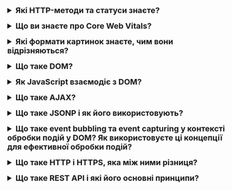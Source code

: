 <details style="margin-bottom: 15px;">
  <summary style="cursor: pointer; outline: none; font-weight: bold; font-size: 18px;">
    Які HTTP-методи та статуси знаєте?
  </summary>
  <div style="padding: 10px; font-size: 16px;">
    <p>HTTP-методи:<br>
- GET: Використовується для отримання даних з сервера. Параметри передаються через URL.<br>
- POST: Використовується для відправлення даних на сервер для створення нового ресурсу. Параметри передаються у тілі запиту.<br>
- PUT: Використовується для оновлення існуючого ресурсу або створення нового, якщо його не існує. Параметри передаються у тілі запиту.<br>
- DELETE: Використовується для видалення ресурсу на сервері. Параметри можуть передаватися у тілі запиту або через URL.<br>
- PATCH: Використовується для часткового оновлення ресурсу на сервері. Параметри передаються у тілі запиту.<br>
- HEAD: Аналогічний методу GET, але повертає тільки заголовки без тіла відповіді. Використовується для отримання метаінформації про ресурс.<br>
- OPTIONS: Використовується для отримання інформації про можливі методи та параметри для ресурсу.<br>
- TRACE: Використовується для отримання діагностичної інформації від сервера. Рідко використовується у виробничих системах через потенційні безпекові ризики.<br>
    HTTP-статуси:<br>
    - 1xx (Informational):<br>
    100 Continue<br>
    101 Switching Protocols<br>
    - 2xx (Successful):<br>
    200 OK<br>
    201 Created<br>
    204 No Content<br>
    - 3xx (Redirection):<br>
    301 Moved Permanently<br>
    302 Found (Moved Temporarily)<br>
    304 Not Modified<br>
    - 4xx (Client Error):<br>
    400 Bad Request<br>
    401 Unauthorized<br>
    403 Forbidden<br>
    404 Not Found<br>
    405 Method Not Allowed<br>
    - 5xx (Server Error):<br>
    500 Internal Server Error<br>
    501 Not Implemented<br>
    503 Service Unavailable<br>
    Ці статуси і методи використовуються для взаємодії між клієнтом та сервером у протоколі HTTP. Клієнтські програми використовують ці методи для виконання дій на сервері, а сервер відправляє статус відповіді, щоб повідомити про результат виконання запиту.</p>
  </div>
</details>
<details style="margin-bottom: 15px;">
  <summary style="cursor: pointer; outline: none; font-weight: bold; font-size: 18px;">
    Що ви знаєте про Core Web Vitals?
  </summary>
  <div style="padding: 10px; font-size: 16px;">
    <p>Core Web Vitals - це набір ключових показників ефективності веб-сторінок, які визначають важливі аспекти взаємодії користувача, відображення контенту та загальної швидкості завантаження веб-сайтів. Цей набір показників визначений Google і використовується для оцінки користувальницького досвіду на веб-сайтах. <br>
    - Largest Contentful Paint (LCP): Це вимірює час, який потрібен для відображення найбільшого елемента контенту на сторінці (наприклад, зображення або блок тексту).<br>
    - First Input Delay (FID): Визначає час, який користувач повинен чекати, перш ніж здійснити перший взаємодію (наприклад, клік або тап), після повного завантаження сторінки.<br>
    - Cumulative Layout Shift (CLS): Вимірює непередбачувані зсуви елементів на сторінці під час її завантаження, що може призводити до неприємного взаємодії користувача.</p>
  </div>
</details>
<details style="margin-bottom: 15px;">
  <summary style="cursor: pointer; outline: none; font-weight: bold; font-size: 18px;">
    Які формати картинок знаєте, чим вони відрізняються?
  </summary>
  <div style="padding: 10px; font-size: 16px;">
    <p>JPEG - це растровий формат, який використовується для зберігання фотографій та інших зображень з високою роздільною здатністю. JPEG є відносно невеликим форматом, але він може втрачати якість при стисканні.<br>
PNG - це растровий формат, який використовується для зберігання зображень з високою роздільною здатністю, які не повинні втрачати якість при стисканні. PNG є більшим форматом, ніж JPEG, але він забезпечує кращу якість зображення.<br>
GIF - це растровий формат, який використовується для зберігання анімованих зображень. GIF є відносно невеликим форматом, але він може підтримувати лише 256 кольорів.<br>
WebP - це растровий формат зображень, розроблений Google спеціально для веб-сайтів. Може стискати зображення до вдвічі меншого розміру порівняно з JPEG, не втрачаючи значної якості. Це робить його ідеальним для веб-сайтів, де швидкість завантаження має важливе значення.<br>
SVG - це векторний формат, який використовується для зберігання зображень, які можуть масштабуватися до будь-якого розміру без втрати якості. SVG є більшим форматом, ніж JPEG або PNG, але він забезпечує кращу якість зображення при масштабуванні.</p>
  </div>
</details>
<details style="margin-bottom: 15px;">
  <summary style="cursor: pointer; outline: none; font-weight: bold; font-size: 18px;">
    Що таке DOM?
  </summary>
  <div style="padding: 10px; font-size: 16px;">
    <p>DOM (Document Object Model) - це програмний інтерфейс, який представляє структуру документа веб-сторінки у вигляді дерева об'єктів. DOM надає структурований спосіб доступу до та зміни вмісту, стилю і структури веб-документа.<br>
    Основні концепції DOM включають:<br>
    - Документ (Document): Представляє веб-сторінку або XML-документ. Всі об'єкти на сторінці, такі як елементи, атрибути та текст, є частинами DOM.<br>
    - Елементи (Elements): Це основні компоненти документа, такі як теги HTML (наприклад, div, p, a). Кожен елемент є об'єктом в DOM.<br>
    - Атрибути (Attributes): Характеристики елементів, які визначають їхню поведінку або вигляд. Наприклад, id, class, src - це атрибути.<br>
    - Вузли (Nodes): Всі об'єкти в DOM є вузлами, і їх класифікують як елементи, атрибути, текстові вузли і т.д.<br>
    - Текстові вузли (Text Nodes): Містять текстовий вміст елемента.<br>
    - Родичі та діти (Parent and Child): Елементи можуть мати батьківські та дочірні елементи. Батьківський елемент - це елемент, який оточує інший елемент, а дочірній елемент - це елемент, який знаходиться всередині іншого елемента.</p>
  </div>
</details>
<details style="margin-bottom: 15px;">
  <summary style="cursor: pointer; outline: none; font-weight: bold; font-size: 18px;">
    Як JavaScript взаємодіє з DOM?
  </summary>
  <div style="padding: 10px; font-size: 16px;">
    <p>JavaScript взаємодіє з DOM за допомогою набору методів і властивостей, які надаються об'єктом Document. Об'єкт Document представляє весь веб-документ, включаючи його структуру і вміст.<br>
    getElementById() - повертає об'єкт елемента HTML з заданим ідентифікатором.<br>
    getElementsByTagName() - повертає масив об'єктів елементів HTML з заданим ім'ям тега.<br>
    querySelector() - повертає перший об'єкт елемента HTML, який відповідає заданому селектору CSS.<br>
    querySelectorAll() - повертає масив об'єктів елементів HTML, які відповідають заданому селектору CSS.<br>
    setAttribute() - встановлює значення властивості елемента HTML.<br>
    removeAttribute() - видаляє властивість елемента HTML.<br>
    appendChild()` - додає елемент HTML до іншого елемента HTML.<br>
    removeChild()` - видаляє елемент HTML з іншого елемента HTML.
    </p>
  </div>
</details>
<details style="margin-bottom: 15px;">
  <summary style="cursor: pointer; outline: none; font-weight: bold; font-size: 18px;">
    Що таке AJAX?
  </summary>
  <div style="padding: 10px; font-size: 16px;">
    <p>AJAX означає Asynchronous JavaScript and XML. Це технологія, яка дозволяє веб-сторінкам оновлюватися динамічно без необхідності перезавантажувати всю сторінку. Це досягається за допомогою асинхронних запитів до сервера, які можна виконувати в фоновому режимі. 
    Основні компоненти технології AJAX:
    - XMLHttpRequest: Це об'єкт в JavaScript, який дозволяє виконувати HTTP-запити до сервера. Зазвичай використовується для отримання або відправки даних на сервер без перезавантаження сторінки.
    - Асинхронність: Запити виконуються асинхронно, що означає, що вони не блокують виконання інших операцій на сторінці. Коли запит виконується, сторінка може продовжувати реагувати на дії користувача.
    - Обмін даними у форматі XML або JSON: Оригінально технологія використовувалась для обміну даними у форматі XML, але зараз частіше використовується JSON, який є більш легким і зручним для обробки в JavaScript.
    </p>
  </div>
</details>
<details style="margin-bottom: 15px;">
  <summary style="cursor: pointer; outline: none; font-weight: bold; font-size: 18px;">
    Що таке JSONP і як його використовують?
  </summary>
  <div style="padding: 10px; font-size: 16px;">
    <p>JSONP (JSON with padding) - це розширення JSON, яке дозволяє виконувати асинхронні запити до сервера з інших доменів. Це досягається за рахунок того, що запит JSONP містить ім'я функції, яку повинен викликати сервер у відповідь на запит.<br>
    <pre>
    // Запит JSONP:
    script src="https://example.com/api.php?callback=myFunction" script
    // Функція обробки відповіді:
    function myFunction(data) {
      // Зробити щось із даними
    }
    </pre>
    У цьому прикладі запит JSONP виконується до сервера https://example.com/api.php. У запиті передається ім'я функції myFunction, яку повинен викликати сервер у відповідь на запит.<br>
    Функція myFunction() буде викликана сервером у відповідь на запит. Функція отримує як аргумент об'єкт JSON, який містить дані, які повернув сервер.<br>
    JSONP використовується в багатьох веб-додатках, включаючи:<br>
    - Погода<br>
    - Новини<br>
    - Соцмережі<br>
    JSONP має кілька переваг перед традиційними методами AJAX:<br>
    - Простота використання - JSONP простіше використовувати, ніж традиційні методи AJAX, які вимагають використання об'єкта XMLHttpRequest.<br>
    - Більша сумісність - JSONP підтримується більшістю веб-браузерів.<br>
    - JSONP також має деякі недоліки:<br>
    - Безпека - JSONP не є повністю безпечним, оскільки сервер може викликати будь-яку функцію в сценарії веб-сторінки.<br>
    - Обмежена функціональність - JSONP не підтримує всі можливості AJAX, такі як передача даних до сервера.
  </div>
</details>
<details style="margin-bottom: 15px;">
  <summary style="cursor: pointer; outline: none; font-weight: bold; font-size: 18px;">
    Що таке event bubbling та event capturing у контексті обробки подій у DOM? Як використовуєте ці концепції для ефективної обробки подій?
  </summary>
  <div style="padding: 10px; font-size: 16px;">
    <p>Event bubbling і event capturing - це два механізми поширення подій у DOM.<br>
    - Event bubbling - це процес, при якому подія поширюється від елемента, на якому вона відбулася, до його батьківських елементів. Буквально, це можна уявити як бульбашку, яка поширюється віднизу вверх.<br>
    - Event capturing - це процес, при якому подія поширюється від батьківських елементів елемента, на якому вона відбулася, до самого елемента. Буквально, це можна уявити як бульбашку, яка поширюється зверху вниз.<br>
    За замовчуванням, події поширюються за допомогою bubbling. Це означає, що функції обробки подій, які зареєстровані на батьківських елементах, будуть викликані до функцій обробки подій, які зареєстровані на самому елементі.<br>
    - Використовуйте event bubbling, коли потрібно обробити подію для всіх елементів у ієрархії DOM.<br>
    - Використовуйте event capturing, коли потрібно обробити подію до того, як вона буде оброблена функціями обробки подій, які зареєстровані на батьківських елементах.<br>
    - Використовуйте event.stopPropagation(), щоб зупинити поширення події.</p>
  </div>
</details>
<details style="margin-bottom: 15px;">
  <summary style="cursor: pointer; outline: none; font-weight: bold; font-size: 18px;">
    Що таке HTTP і HTTPS, яка між ними різниця?
  </summary>
  <div style="padding: 10px; font-size: 16px;">
    <p>HTTP (Hypertext Transfer Protocol) і HTTPS (Hypertext Transfer Protocol Secure) є протоколами передачі даних в мережі Інтернет. Основна різниця між ними полягає в тому, що HTTPS використовує шифрування для забезпечення безпеки передачі даних, тоді як HTTP передає дані у відкритому текстовому форматі без шифрування.<br>
HTTP (Hypertext Transfer Protocol):<br>
- Незахищений протокол: HTTP передає дані у відкритому текстовому форматі, що робить його вразливим до перехоплення та зміни даних з боку недобросовісних користувачів.<br>
- Використовує порт 80: Зазвичай використовується порт 80 для передачі даних.<br>
- Не забезпечує конфіденційність даних: Інформація, яка передається через HTTP, не шифрується, тому вона може бути перехоплена і прочитана третіми сторонами.<br>
HTTPS (Hypertext Transfer Protocol Secure):<br>
- Захищений протокол: HTTPS використовує протокол TLS (Transport Layer Security) або його попередника SSL (Secure Sockets Layer) для шифрування даних. Це забезпечує конфіденційність та цілісність даних між клієнтом і сервером.<br>
- Використовує порт 443: HTTPS використовує порт 443 для передачі даних.<br>
- Захищає конфіденційність даних: Інформація, яка передається через HTTPS, шифрується, тому навіть якщо дані будуть перехоплені, їх буде важко прочитати без відповідного ключа.<br>
- Використовує сертифікати SSL/TLS: Для встановлення безпечного з'єднання між клієнтом і сервером використовуються цифрові сертифікати SSL/TLS.<br>
- Застосовується для захищеного обміну конфіденційною інформацією: HTTPS в основному використовується там, де потрібна конфіденційність даних, таких як паролі, особиста інформація, фінансові та інші чутливі дані.</p>
  </div>
</details>
<details style="margin-bottom: 15px;">
  <summary style="cursor: pointer; outline: none; font-weight: bold; font-size: 18px;">
    Що таке REST API і які його основні принципи?
  </summary>
  <div style="padding: 10px; font-size: 16px;">
    <p>REST API (Representational State Transfer Application Programming Interface) - це архітектурний стиль веб-сервісів, який використовує HTTP для передачі даних між клієнтом і сервером. REST API базується на чотирьох основних принципах:<br>
    - Статус коду HTTP - HTTP-відповіді REST API повинні використовувати статус-коди HTTP для інформування клієнта про результат запиту. Наприклад, відповідь із статус-кодом 200 означає, що запит успішно виконаний, відповідь із статус-кодом 400 означає, що запит неправильний, а відповідь із статус-кодом 500 означає, що виникла помилка на сервері.<br>
    - Ресурси - REST API оперує ресурсами, які представляють об'єкти, такі як продукти, користувачі або замовлення. Ресурси ідентифікуються за допомогою URI.<br>
    - Методи HTTP - REST API використовує методи HTTP для визначення операцій, які можна виконувати з ресурсами. Наприклад, метод GET використовується для отримання ресурсу, метод POST використовується для створення ресурсу, а метод PUT використовується для оновлення ресурсу.<br>
    - Сегментація ресурсів - REST API дозволяє сегментувати ресурси за допомогою URI. Наприклад, URI /products/123 представляє продукт з ідентифікатором 123.</p>
  </div>
</details>
